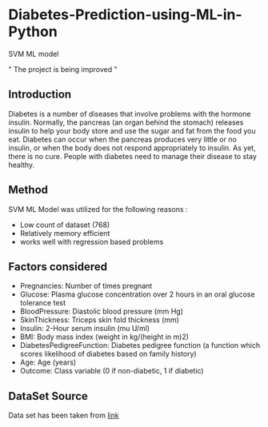 # Diabetes-Prediction-using-ML-in-Python

SVM ML model

" The project is being improved "
## Introduction

Diabetes is a number of diseases that involve problems with the hormone insulin. Normally, the pancreas (an organ behind the stomach) releases insulin to help your body store and use the sugar and fat from the food you eat. Diabetes can occur when the pancreas produces very little or no insulin, or when the body does not respond appropriately to insulin. As yet, there is no cure. People with diabetes need to manage their disease to stay healthy.


## Method

SVM ML Model was utilized for the following reasons :

- Low count of dataset (768)
- Relatively memory efficient
- works well with regression based problems


## Factors considered

- Pregnancies: Number of times pregnant
- Glucose: Plasma glucose concentration over 2 hours in an oral glucose tolerance test
- BloodPressure: Diastolic blood pressure (mm Hg)
- SkinThickness: Triceps skin fold thickness (mm)
- Insulin: 2-Hour serum insulin (mu U/ml)
- BMI: Body mass index (weight in kg/(height in m)2)
- DiabetesPedigreeFunction: Diabetes pedigree function (a function which scores likelihood of diabetes based on family history)
- Age: Age (years)
- Outcome: Class variable (0 if non-diabetic, 1 if diabetic)


## DataSet Source


Data set has been taken from [link](https://https://www.kaggle.com/mathchi/diabetes-data-set)
